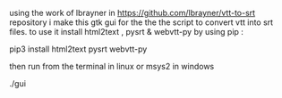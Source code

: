 using the work of lbrayner in https://github.com/lbrayner/vtt-to-srt repository i make this gtk gui for the the the script to convert vtt into srt files.
to use it install html2text , pysrt & webvtt-py by using pip :

pip3 install html2text pysrt webvtt-py 

then run from the terminal in linux or msys2 in windows 

./gui

